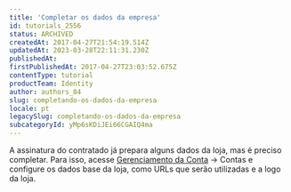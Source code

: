 ```yaml
---
title: 'Completar os dados da empresa'
id: tutorials_2556
status: ARCHIVED
createdAt: 2017-04-27T21:54:19.514Z
updatedAt: 2023-03-28T22:11:31.230Z
publishedAt: 
firstPublishedAt: 2017-04-27T23:03:52.675Z
contentType: tutorial
productTeam: Identity
author: authors_84
slug: completando-os-dados-da-empresa
locale: pt
legacySlug: completando-os-dados-da-empresa
subcategoryId: yMp6sKDiJEi66CGAIQ4ma
---
```


A assinatura do contratado já prepara alguns dados da loja, mas é preciso completar. Para isso, acesse [Gerenciamento da Conta](/pt/tutorial/visao-geral-do-modulo-license-manager/) -> Contas e configure os dados base da loja, como URLs que serão utilizadas e a logo da loja.
